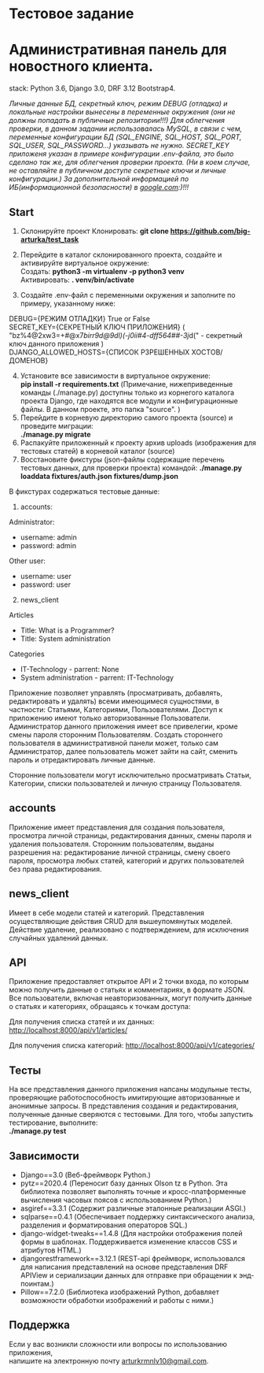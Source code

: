 # Тестовое задание
# Административная панель для новостного клиента.
stack: Python 3.6, Django 3.0, DRF 3.12 Bootstrap4.

*Личные данные БД, секретный ключ, режим DEBUG (отладка) и локальные настройки вынесены в переменные окружения (они не должны попадать в публичные репозитории!!!) 
Для облегчения проверки, в данном задании использовалась MySQL, в связи с чем, переменные конфигурации БД (SQL_ENGINE, SQL_HOST, SQL_PORT, SQL_USER, SQL_PASSWORD...) указывать не нужно.
SECRET_KEY приложеня указан в примере конфигурации .env-файла, это было сделано так же, для облегчения проверки проекта. (Ни в коем случае, не оставляйте в публичном доступе секретные ключи и личные конфигурации.)
За дополнительной информацией по ИБ(информационной безопасности) в [google.com](https://www.google.com/):)!!!*

## Start
1) Склонируйте проект
Клонировать: **git clone  https://github.com/big-arturka/test_task**  
2) Перейдите в каталог склонированного проекта, создайте и активируйте виртуальное окружение:   
Создать: **python3 -m virtualenv -p python3 venv**  
Активировать: **. venv/bin/activate**

3) Создайте .env-файл с переменными окружения и заполните по примеру, указанному ниже:

DEBUG={РЕЖИМ ОТЛАДКИ} True or False       
SECRET_KEY={СЕКРЕТНЫЙ КЛЮЧ ПРИЛОЖЕНИЯ} ( "bz%4@2xw3=+#@x7*birr9d@9dl)(-j0ii#4-dff564##-3j*d(" - секретный ключ данного приложения )      
DJANGO_ALLOWED_HOSTS={СПИСОК РЗРЕШЕННЫХ ХОСТОВ/ДОМЕНОВ}     

4) Установите все зависимости в виртуальное окружение:   
**pip install -r requirements.txt**
(Примечание, нижеприведенные команды (./manage.py) доступны только из корнегого каталога проекта Django, где находятся все модули и конфигурационные файлы. В данном проекте, это папка "source". )
5) Перейдите в корневую директорию самого проекта (source) и проведите миграции:   
**./manage.py migrate**
6) Распакуйте приложенный к проекту архив uploads (изображения для тестовых статей) в корневой каталог (source)
7) Восстановите фикстуры (json-файлы содержащие перечень тестовых данных, для проверки проекта) командой:
**./manage.py loaddata fixtures/auth.json fixtures/dump.json**

В фикстурах содержаться тестовые данные:

1) accounts:

Administrator:
- username: admin
- password: admin

Other user:
- username: user
- password: user

2) news_client

Articles
- Title: What is a Programmer?
- Title: System administration

Categories
- IT-Technology - parrent: None
- System administration - parrent: IT-Technology

Приложение позволяет управлять (просматривать, добавлять, редактировать и удалять) всеми имеющимеся сущностями, в частности: Статьями, Категориями, Пользователями.
Доступ к приложению имеют только авторизованные Пользователи.
Администратор данного приложения имеет все привелегии, кроме смены пароля сторонним Пользователям.
Создать стороннего пользователя в административной панели может, только сам Администратор, далее пользователь может зайти на сайт, 
сменить пароль и отредактировать личные данные.

Сторонние пользователи могут исключительно просматривать Статьи, Категории, списки пользователей и личную страницу Пользователя.


## accounts
Приложение имеет представления для создания пользователя, просмотра личной страницы, редактирования данных, смены пароля и удаления пользователя.
Сторонним пользователям, выданы разрешения на: редактирование личной страницы, смену своего пароля, просмотра любых статей, категорий и других пользователей без права редактирования.


## news_client
Имеет в себе модели статей и категорий.
Представления осуществляющие действия CRUD для вышеупомянутых моделей.
Действие удаление, реализовано с подтверждением, для исключения случайных удалений данных.


## API
Приложение предоставляет открытое API и 2 точки входа, по которым можно получить данные о статьях и комментариях, в формате JSON.
Все пользователи, включая неавторизованных, могут получить данные о статьях и категориях, обращаясь к точкам доступа:

Для получения списка статей и их данных:
[http://localhost:8000/api/v1/articles/](http://localhost:8000/api/v1/articles/)

Для получения списка категорий:
[http://localhost:8000/api/v1/categories/](http://localhost:8000/api/v1/categories/)


## Тесты
На все представления данного приложения напсаны модульные тесты, проверяющие работоспособность имитирующие авторизованные и анонимные запросы.
В представления создания и редактирования, полученные данные сверяются с тестовыми.
Для того, чтобы запустить тестирование, выполните:  
**./manage.py test**


## Зависимости
- Django==3.0 (Веб-фреймворк Python.)
- pytz==2020.4 (Переносит базу данных Olson tz в Python. Эта библиотека позволяет выполнять точные и кросс-платформенные вычисления часовых поясов с использованием Python.)
- asgiref==3.3.1 (Содержит различные эталонные реализации ASGI.)
- sqlparse==0.4.1 (Обеспечивает поддержку синтаксического анализа, разделения и форматирования операторов SQL.)
- django-widget-tweaks==1.4.8 (Для настройки отображения полей формы в шаблонах. Поддерживается изменение классов CSS и атрибутов HTML.)
- djangorestframework==3.12.1 (REST-api фреймворк, использовался для написания представлений на основе представления DRF APIView и сериализации данных для отправке при обращении к энд-поинтам.)
- Pillow==7.2.0 (Библиотека изображений Python, добавляет возможности обработки изображений и работы с ними.)

## Поддержка

Если у вас возникли сложности или вопросы по использованию приложения,  
 напишите на электронную почту <arturkrmnlv10@gmail.com>.
 
 
